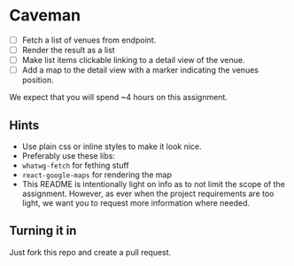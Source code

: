# Caveman

 - [ ] Fetch a list of venues from endpoint.
 - [ ] Render the result as a list
 - [ ] Make list items clickable linking to a detail view of the venue.
 - [ ] Add a map to the detail view with a marker indicating the venues position.

We expect that you will spend ~4 hours on this assignment.

## Hints

 - Use plain css or inline styles to make it look nice.
 - Preferably use these libs:
 - `whatwg-fetch` for fething stuff
 - `react-google-maps` for rendering the map
 - This README is intentionally light on info as to not limit the scope of the assignment. However, as ever when the project requirements are too light, we want you to request more information where needed. 

## Turning it in

Just fork this repo and create a pull request.
